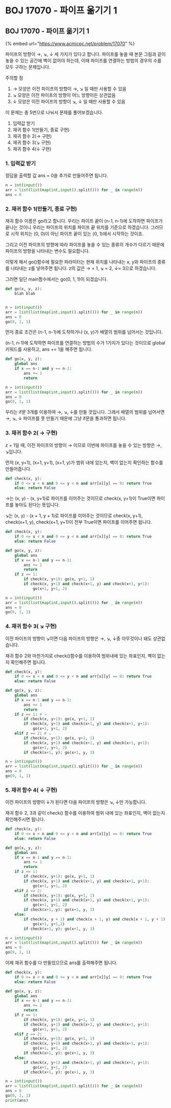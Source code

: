 # BOJ 17070 - 파이프 옮기기 1

## BOJ 17070 - 파이프 옮기기 1

{% embed url="https://www.acmicpc.net/problem/17070" %}

파이프의 방향이 →, ↘, ↓ 세 가지가 있다고 합니다. 파이프를 놓을 때 본문 그림과 같이 놓을 수 있는 공간에 벽이 없어야 하는데, 이때 파이프를 연결하는 방법의 경우의 수를 모두 구하는 문제입니다.

주의할 점

1. &#x20;→ 모양은 이전 파이프의 방향이 →, ↘ 일 때만 사용할 수 있음
2. &#x20;↘ 모양은 이전 파이프의 방향이 어느 방향이든 상관없음
3. &#x20;↓ 모양은 이전 파이프의 방향이 ↘, ↓ 일 때만 사용할 수 있음



이 문제는 총 5번으로 나눠서 문제를 풀어보겠습니다.

1. 입력값 받기
2. 재귀 함수 1(만들기, 종료 구현)
3. 재귀 함수 2(→ 구현)
4. 재귀 함수 3(↘ 구현)
5. 재귀 함수 4(↓ 구현)



### 1. 입력값 받기

정답을 출력할 값 ans = 0을 추가로 만들어주면 됩니다.

```python
n = int(input())
arr = list(list(map(int,input().split())) for _ in range(n))
ans = 0
```



### 2. 재귀 함수 1(만들기, 종료 구현)

재귀 함수 이름은 go라고 합니다. 우리는 파이프 끝이 (n-1, n-1)에 도착하면 파이프가 끝나는 것이니 우리는 파이프의 위치를 파이프 끝 위치를 기준으로 하겠습니다. 그러므로 시작 위치는 (0, 0)이 아닌 파이프 끝이 있는 (0, 1)에서 시작하는 것이죠.

그리고 이전 파이프의 방향에 따라 파이프를 놓을 수 있는 종류의 개수가 다르기 때문에 파이프의 방향을 나타내는 변수도 필요합니다.

이렇게 해서 go()함수에 필요한 파라미터는 현재 위치를 나타내는 x, y와 파이프의 종류를 나타내는 z를 넣어주면 됩니다. z의 값은 → = 1, ↘ = 2, ↓= 3으로 하겠습니다.



그러면 일단 main함수에서는 go(0, 1, 1)이 되겠습니다.

```python
def go(x, y, z):
    blah blah


n = int(input())
arr = list(list(map(int,input().split())) for _ in range(n))
ans = 0
go(0, 1, 1)
```

먼저 종료 조건은  (n-1, n-1)에 도착하거나 (x, y)가 배열의 범위를 넘어서는 것입니다.

(n-1, n-1)에 도착하면 파이프를 연결하는 방법의 수가 1가지가 있다는 것이므로 global 키워드를 사용하고, ans += 1을 해주면 됩니다.

```python
def go(x, y, z):
    global ans
    if x == n-1 and y == n-1:
        ans += 1
        return

n = int(input())
arr = list(list(map(int,input().split())) for _ in range(n))
ans = 0
go(0, 1, 1)
```

우리는 if문 3개를 이용하여 →, ↘, ↓를 만들 것입니다. 그래서 배열의 범위를 넘어서면 →, ↘, ↓ 파이프를 못 만들기 때문에 그냥 if문을 통과하면 됩니다.



### 3. 재귀 함수 2( → 구현)

z = 1일 때, 이전 파이프의 방향이 → 이므로  이번에 파이프를 놓을 수 있는 방향은 →, ↘입니다.

먼저 (x, y+1), (x+1, y+1), (x+1, y)가 범위 내에 있는지, 벽이 없는지 확인하는 함수를 만들어줍니다.

```python
def check(x, y):
    if 0 <= x < n and 0 <= y < n and arr[x][y] == 0: return True
    else: return False
```

→는 (x, y) - (x, y+1)로 파이프를 이어주는 것이므로 check(x, y+1)이 True이면 파이프를 놓아도 된다는 뜻입니다.

↘는 (x, y) - (x + 1, y + 1)로 파이프를 이어주는 것이므로 check(x, y+1), check(x+1, y), check(x+1, y+1)이 전부 True이면 파이프를 이어주면 됩니다.

```python
def check(x, y):
    if 0 <= x < n and 0 <= y < n and arr[x][y] == 0: return True
    else: return False

def go(x, y, z):
    global ans
    if x == n-1 and y == n-1:
        ans += 1
        return
    if z == 1:
        if check(x, y+1): go(x, y+1, 1)
        if check(x, y+1) and check(x+1, y) and check(x+1, y+1):
            go(x+1, y+1, 2)

n = int(input())
arr = list(list(map(int,input().split())) for _ in range(n))
ans = 0
go(0, 1, 1)
```





### 4. 재귀 함수 3( ↘ 구현)

이전 파이프의 방향이 ↘이면 다음 파이프의 방향은 →, ↘, ↓중 아무것이나 돼도 상관없습니다.

재귀 함수 2와 마찬가지로 check()함수를 이용하여 범위내에 있는 좌표인지, 벽이 없는지 확인해주면 됩니다.

```python
def check(x, y):
    if 0 <= x < n and 0 <= y < n and arr[x][y] == 0: return True
    else: return False

def go(x, y, z):
    global ans
    if x == n-1 and y == n-1:
        ans += 1
        return
    if z == 1: # →
        if check(x, y+1): go(x, y+1, 1)
        if check(x, y+1) and check(x+1, y) and check(x+1, y+1):
            go(x+1, y+1, 2)
    elif z == 2: # ↘
        if check(x, y+1): go(x, y+1, 1)
        if check(x, y+1) and check(x+1, y) and check(x+1, y+1):
            go(x+1, y+1, 2)
        if check(x+1, y): go(x+1, y, 3)

n = int(input())
arr = list(list(map(int,input().split())) for _ in range(n))
ans = 0
go(0, 1, 1)
```



### 5. 재귀 함수 4( ↓ 구현)

이전 파이프의 방향이 ↓가 된다면 다음 파이프의 방향은 ↘, ↓만 가능합니다.

재귀 함수 2, 3과 같이 check() 함수를 이용하여 범위 내에 있는 좌표인지, 벽이 없는지 확인해주시면 됩니다.

```python
def check(x, y):
    if 0 <= x < n and 0 <= y < n and arr[x][y] == 0: return True
    else: return False

def go(x, y, z):
    global ans
    if x == n-1 and y == n-1:
        ans += 1
        return
    if z == 1:
        if check(x, y+1): go(x, y+1, 1)
        if check(x, y+1) and check(x+1, y) and check(x+1, y+1):
            go(x+1, y+1, 2)
    elif z == 2:
        if check(x, y+1): go(x, y+1, 1)
        if check(x, y+1) and check(x+1, y) and check(x+1, y+1):
            go(x+1, y+1, 2)
        if check(x+1, y): go(x+1, y, 3)
    else:
        if check(x, y + 1) and check(x + 1, y) and check(x + 1, y + 1):
            go(x+1, y+1,2)
        if check(x+1, y): go(x+1, y, 3)

n = int(input())
arr = list(list(map(int,input().split())) for _ in range(n))
ans = 0
go(0, 1, 1)
```







이제 재귀 함수를 다 만들었으므로 ans를 출력해주면 됩니다.

```python
def check(x, y):
    if 0 <= x < n and 0 <= y < n and arr[x][y] == 0: return True
    else: return False

def go(x, y, z):
    global ans
    if x == n-1 and y == n-1:
        ans += 1
        return
    if z == 1:
        if check(x, y+1): go(x, y+1, 1)
        if check(x, y+1) and check(x+1, y) and check(x+1, y+1):
            go(x+1, y+1, 2)
    elif z == 2:
        if check(x, y+1): go(x, y+1, 1)
        if check(x, y+1) and check(x+1, y) and check(x+1, y+1):
            go(x+1, y+1, 2)
        if check(x+1, y): go(x+1, y, 3)
    else:
        if check(x, y+1) and check(x+1, y) and check(x+1, y+1):
            go(x+1, y+1, 2)
        if check(x+1, y): go(x+1, y, 3)

n = int(input())
arr = list(list(map(int,input().split())) for _ in range(n))
ans = 0
go(0, 1, 1)
print(ans)
```
